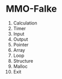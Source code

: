 # MMO-Falke

1. Calculation
2. Timer
3. Input
4. Output
5. Pointer
6. Array
7. Loop
8. Structure
9. Malloc
0. Exit

